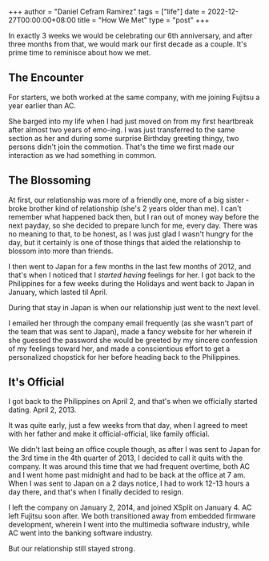 +++
author = "Daniel Cefram Ramirez"
tags = ["life"]
date = 2022-12-27T00:00:00+08:00
title = "How We Met"
type = "post"
+++

In exactly 3 weeks we would be celebrating our 6th anniversary, and after three months from that, we would mark our first decade as a couple. It's prime time to reminisce about how we met.

## The Encounter

For starters, we both worked at the same company, with me joining Fujitsu a year earlier than AC. 

She barged into my life when I had just moved on from my first heartbreak after almost two years of emo-ing. I was just transferred to the same section as her and during some surprise Birthday greeting thingy, two persons didn't join the commotion. That's the time we first made our interaction as we had something in common.

## The Blossoming

At first, our relationship was more of a friendly one, more of a big sister - broke brother kind of relationship (she's 2 years older than me). I can't remember what happened back then, but I ran out of money way before the next payday, so she decided to prepare lunch for me, every day. There was no meaning to that, to be honest, as I was just glad I wasn't hungry for the day, but it certainly is one of those things that aided the relationship to blossom into more than friends.

I then went to Japan for a few months in the last few months of 2012, and that's when I noticed that I *started having* feelings for her. I got back to the Philippines for a few weeks during the Holidays and went back to Japan in January, which lasted til April. 

During that stay in Japan is when our relationship just went to the next level.

I emailed her through the company email frequently (as she wasn't part of the team that was sent to Japan), made a fancy website for her wherein if she guessed the password she would be greeted by my sincere confession of my feelings toward her, and made a conscientious effort to get a personalized chopstick for her before heading back to the Philippines.

## It's Official

I got back to the Philippines on April 2, and that's when we officially started dating. April 2, 2013.

It was quite early, just a few weeks from that day, when I agreed to meet with her father and make it official-official, like family official.

We didn't last being an office couple though, as after I was sent to Japan for the 3rd time in the 4th quarter of 2013, I decided to call it quits with the company. It was around this time that we had frequent overtime, both AC and I went home past midnight and had to be back at the office at 7 am. When I was sent to Japan on a 2 days notice, I had to work 12-13 hours a day there, and that's when I finally decided to resign.

I left the company on January 2, 2014, and joined XSplit on January 4. AC left Fujitsu soon after. We both transitioned away from embedded firmware development, wherein I went into the multimedia software industry, while AC went into the banking software industry.

But our relationship still stayed strong.